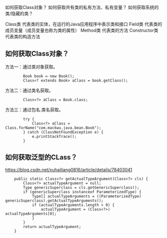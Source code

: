 
如何获取Class对象？
如何获取共有类的私有方法、私有变量？
如何获取系统的类/隐藏的类？





Class类	代表类的实体，在运行的Java应用程序中表示类和接口
Field类	代表类的成员变量（成员变量也称为类的属性）
Method类 代表类的方法
Constructor类 代表类的构造方法




## 如何获取Class对象？
方法一：通过类对象获取。
```
        Book book = new Book();
        Class<? extends Book> aClass = book.getClass();
```

方法二：通过类名获取。
```
        Class<?> aClass = Book.class;
```

方法三：通过包名.类名获取。
```
        try {
            Class<?> aClass = Class.forName("com.mackwu.java.bean.Book");
        } catch (ClassNotFoundException e) {
            e.printStackTrace();
        }
```

## 如何获取泛型的CLass？
https://blog.csdn.net/xuhailiang0816/article/details/78403041
```
    public static Class<?> getActualTypeArgument(Class<?> cls) {
        Class<?> actualTypeArgument = null;
        Type genericSuperclass = cls.getGenericSuperclass();
        if (genericSuperclass instanceof ParameterizedType) {
            Type[] actualTypeArguments = ((ParameterizedType) genericSuperclass).getActualTypeArguments();
            if (actualTypeArguments.length > 0) {
                actualTypeArgument = (Class<?>) actualTypeArguments[0];
            }
        }
        return actualTypeArgument;
    }
```
